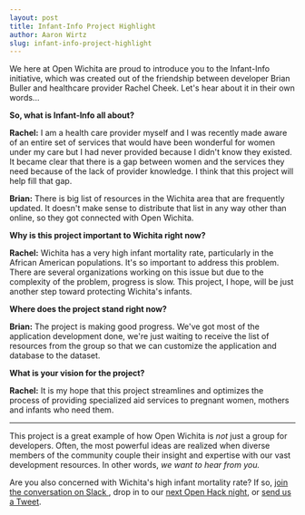 ```yaml
---
layout: post
title: Infant-Info Project Highlight
author: Aaron Wirtz
slug: infant-info-project-highlight
---
```


We here at Open Wichita are proud to introduce you to the Infant-Info initiative, which was created out of the friendship between developer Brian Buller and healthcare provider Rachel Cheek. Let's hear about it in their own words...

**So, what is Infant-Info all about?**

**Rachel:** I am a health care provider myself and I was recently made aware of an entire set of services that would have been wonderful for women under my care but I had never provided because I didn't know they existed. It became clear that there is a gap between women and the services they need because of the lack of provider knowledge. I think that this project will help fill that gap.

**Brian:** There is big list of resources in the Wichita area that are frequently updated. It doesn't make sense to distribute that list in any way other than online, so they got connected with Open Wichita.

**Why is this project important to Wichita right now?**

**Rachel:** Wichita has a very high infant mortality rate, particularly in the African American populations. It's so important to address this problem. There are several organizations working on this issue but due to the complexity of the problem, progress is slow. This project, I hope, will be just another step toward protecting Wichita's infants.

**Where does the project stand right now?**

**Brian:** The project is making good progress. We've got most of the application development done, we're just waiting to receive the list of resources from the group so that we can customize the application and database to the dataset.

**What is your vision for the project?**

**Rachel:** It is my hope that this project streamlines and optimizes the process of providing specialized aid services to pregnant women, mothers and infants who need them.

****
This project is a great example of how Open Wichita is *not* just a group for developers. Often, the most powerful ideas are realized when diverse members of the community couple their insight and expertise with our vast development resources. In other words, *we want to hear from you.*

Are you also concerned with Wichita's high infant mortality rate? If so, [join the conversation on Slack ](https://openwichita-slack.herokuapp.com/), drop in to our [next Open Hack night](http://www.meetup.com/openwichita/), or [send us a Tweet](https://twitter.com/openwichita).  

 



